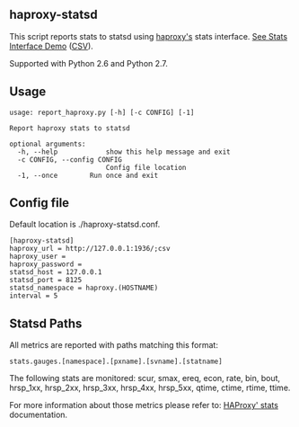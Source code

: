 haproxy-statsd
--------------
This script reports stats to statsd using [haproxy's](http://haproxy.1wt.eu/) stats interface. [See Stats Interface Demo](http://demo.1wt.eu/) ([CSV](http://demo.1wt.eu/;csv)).

Supported with Python 2.6 and Python 2.7.

Usage
-----
```
usage: report_haproxy.py [-h] [-c CONFIG] [-1]

Report haproxy stats to statsd

optional arguments:
  -h, --help            show this help message and exit
  -c CONFIG, --config CONFIG
                        Config file location
  -1, --once        Run once and exit
```

Config file
-----------
Default location is ./haproxy-statsd.conf.

```
[haproxy-statsd]
haproxy_url = http://127.0.0.1:1936/;csv
haproxy_user =
haproxy_password =
statsd_host = 127.0.0.1
statsd_port = 8125
statsd_namespace = haproxy.(HOSTNAME)
interval = 5
```

Statsd Paths
------------
All metrics are reported with paths matching this format:

    stats.gauges.[namespace].[pxname].[svname].[statname]

The following stats are monitored: scur, smax, ereq, econ, rate, bin, bout, hrsp_1xx, hrsp_2xx, hrsp_3xx, hrsp_4xx, hrsp_5xx, qtime, ctime, rtime, ttime.

For more information about those metrics please refer to: [HAProxy' stats](http://cbonte.github.io/haproxy-dconv/configuration-1.5.html#9.1) documentation.
